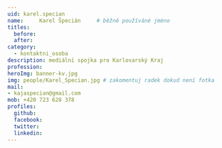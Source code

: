 ```yaml
---
uid: karel.specian
name:     Karel Špecián  	# běžně používáné jméno
titles:
  before:
  after:
category:
  - kontaktni_osoba
description: mediální spojka pro Karlovarský Kraj
profession: 
heroImg: banner-kv.jpg
img: people/Karel_Specian.jpg # zakomentuj radek dokud není fotka
mail:
- kajaspecian@gmail.com
mob: +420 723 628 378
profiles:
  github:
  facebook: 
  twitter: 
  linkedin:
---
```

